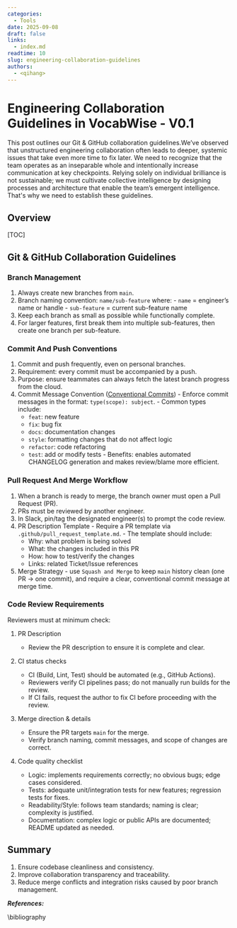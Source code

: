 ```yaml
---
categories:
  - Tools
date: 2025-09-08
draft: false
links:
  - index.md
readtime: 10
slug: engineering-collaboration-guidelines
authors:
  - <qihang>
---
```

# Engineering Collaboration Guidelines in VocabWise - V0.1
This post outlines our Git & GitHub collaboration guidelines.We’ve observed that unstructured engineering collaboration often leads to deeper, systemic issues that take even more time to fix later. We need to recognize that the team operates as an inseparable whole and intentionally increase communication at key checkpoints. Relying solely on individual brilliance is not sustainable; we must cultivate collective intelligence by designing processes and architecture that enable the team’s emergent intelligence. That's why we need to establish these guidelines.
<!-- more -->

## Overview
[TOC]

## Git & GitHub Collaboration Guidelines

### **Branch Management**
   1. Always create new branches from `main`.
   2. Branch naming convention: `name/sub-feature` where:
     - `name` = engineer’s name or handle
     - `sub-feature` = current sub-feature name
   3. Keep each branch as small as possible while functionally complete.
   4. For larger features, first break them into multiple sub-features, then create one branch per sub-feature.

### **Commit And Push Conventions**
   1. Commit and push frequently, even on personal branches.
   2. Requirement: every commit must be accompanied by a push.
   3. Purpose: ensure teammates can always fetch the latest branch progress from the cloud.
   4. Commit Message Convention ([Conventional Commits](https://www.conventionalcommits.org/en/v1.0.0/))
     - Enforce commit messages in the format: `type(scope): subject`.
     - Common types include:
       - `feat`: new feature
       - `fix`: bug fix
       - `docs`: documentation changes
       - `style`: formatting changes that do not affect logic
       - `refactor`: code refactoring
       - `test`: add or modify tests
     - Benefits: enables automated CHANGELOG generation and makes review/blame more efficient.

### **Pull Request And Merge Workflow**
   1. When a branch is ready to merge, the branch owner must open a Pull Request (PR).
   2. PRs must be reviewed by another engineer.
   3. In Slack, pin/tag the designated engineer(s) to prompt the code review.
   4. PR Description Template
     - Require a PR template via `.github/pull_request_template.md`.
     - The template should include:
       - Why: what problem is being solved
       - What: the changes included in this PR
       - How: how to test/verify the changes
       - Links: related Ticket/Issue references
   5. Merge Strategy
     - use `Squash and Merge` to keep `main` history clean (one PR → one commit), and require a clear, conventional commit message at merge time.

### **Code Review Requirements**
Reviewers must at minimum check:

1. PR Description
    - Review the PR description to ensure it is complete and clear.
2. CI status checks
    - CI (Build, Lint, Test) should be automated (e.g., GitHub Actions).
    - Reviewers verify CI pipelines pass; do not manually run builds for the review.
    - If CI fails, request the author to fix CI before proceeding with the review.

3. Merge direction & details
    - Ensure the PR targets `main` for the merge.
    - Verify branch naming, commit messages, and scope of changes are correct.

4. Code quality checklist
    - Logic: implements requirements correctly; no obvious bugs; edge cases considered.
    - Tests: adequate unit/integration tests for new features; regression tests for fixes.
    - Readability/Style: follows team standards; naming is clear; complexity is justified.
    - Documentation: complex logic or public APIs are documented; README updated as needed.

## Summary
1. Ensure codebase cleanliness and consistency.
2. Improve collaboration transparency and traceability.
3. Reduce merge conflicts and integration risks caused by poor branch management.

***References:***

\bibliography

